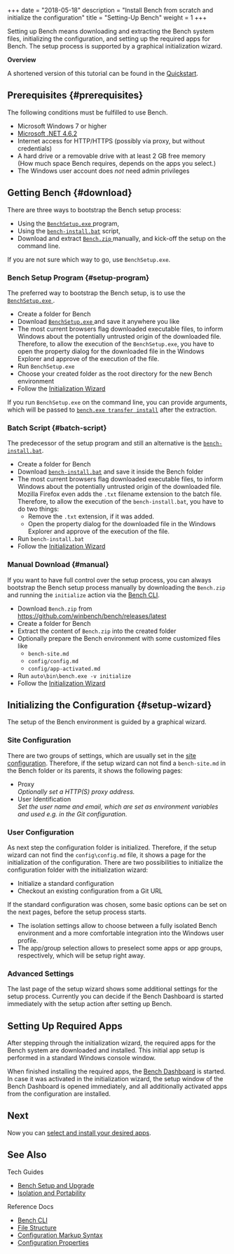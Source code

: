 +++
date = "2018-05-18"
description = "Install Bench from scratch and initialize the configuration"
title = "Setting-Up Bench"
weight = 1
+++

[bench-install]: https://github.com/winbench/bench/raw/master/res/bench-install.bat
[bench-cli-transfer-install]: /ref/bench-cli/#cmd_bench-transfer-install
[config]: /ref/config
[select-apps]: /tutorial/apps
[Bench CLI]: /ref/bench-cli
[.NET462]: https://www.microsoft.com/download/details.aspx?id=53344

Setting up Bench means downloading and extracting the Bench system files,
initializing the configuration, and setting up the required apps for Bench.
The setup process is supported by a graphical initialization wizard.
<!--more-->

**Overview**

<!-- #data-list /*/* -->

A shortened version of this tutorial can be found in the
[Quickstart](/start/install).

## Prerequisites {#prerequisites}
The following conditions must be fulfilled to use Bench.

* Microsoft Windows 7 or higher
* [Microsoft .NET 4.6.2][.NET462]
* Internet access for HTTP/HTTPS (possibly via proxy, but without credentials)
* A hard drive or a removable drive with at least 2 GB free memory  
  (How much space Bench requires, depends on the apps you select.)
* The Windows user account does _not_ need admin privileges

## Getting Bench {#download}
There are three ways to bootstrap the Bench setup process:

* Using the
  <a class="setup-download-link"
     href="https://github.com/winbench/bench/releases/latest">
    `BenchSetup.exe`
  </a>
  program,
* Using the [`bench-install.bat`][bench-install] script,
* Download and extract
  <a class="archive-download-link"
     href="https://github.com/winbench/bench/releases/latest">
    `Bench.zip`
  </a>
  manually, and kick-off the setup on the command line.

If you are not sure which way to go, use `BenchSetup.exe`.

### Bench Setup Program {#setup-program}
The preferred way to bootstrap the Bench setup, is to use the
<a class="setup-download-link"
   href="https://github.com/winbench/bench/releases/latest">
  `BenchSetup.exe`
</a>.

* Create a folder for Bench
* Download
  <a class="setup-download-link"
     href="https://github.com/winbench/bench/releases/latest">
    `BenchSetup.exe`
  </a>
  and save it anywhere you like
* The most current browsers flag downloaded executable files,
  to inform Windows about the potentially untrusted origin of the downloaded file.
  Therefore, to allow the execution of the `BenchSetup.exe`,
  you have to open the property dialog for the downloaded file
  in the Windows Explorer and approve of the execution of the file.
* Run `BenchSetup.exe`
* Choose your created folder as the root directory for the new Bench environment
* Follow the [Initialization Wizard](#setup-wizard)

If you run `BenchSetup.exe` on the command line, you can provide arguments,
which will be passed to [`bench.exe transfer install`][bench-cli-transfer-install]
after the extraction.

### Batch Script {#batch-script}
The predecessor of the setup program and still an alternative is the
[`bench-install.bat`][bench-install].

* Create a folder for Bench
* Download [`bench-install.bat`][bench-install]
  and save it inside the Bench folder
* The most current browsers flag downloaded executable files,
  to inform Windows about the potentially untrusted origin of the downloaded file.
  Mozilla Firefox even adds the `.txt` filename extension to the batch file.
  Therefore, to allow the execution of the `bench-install.bat`,
  you have to do two things:
    + Remove the `.txt` extension, if it was added.
    + Open the property dialog for the downloaded file in the Windows Explorer
      and approve of the execution of the file.
* Run `bench-install.bat`
* Follow the [Initialization Wizard](#setup-wizard)

### Manual Download {#manual}
If you want to have full control over the setup process, you can always
bootstrap the Bench setup process manually by downloading the `Bench.zip`
and running the `initialize` action via the [Bench CLI][].

* Download `Bench.zip` from
  <https://github.com/winbench/bench/releases/latest>
* Create a folder for Bench
* Extract the content of `Bench.zip` into the created folder
* Optionally prepare the Bench environment with some customized files like
    + `bench-site.md`
    + `config/config.md`
    + `config/app-activated.md`
* Run `auto\bin\bench.exe -v initialize`
* Follow the [Initialization Wizard](#setup-wizard)

## Initializing the Configuration {#setup-wizard}
The setup of the Bench environment is guided by a graphical wizard.

### Site Configuration
There are two groups of settings, which are usually set in the
[site configuration][config].
Therefore, if the setup wizard can not find a `bench-site.md`
in the Bench folder or its parents, it shows the following pages:

* Proxy  
  _Optionally set a HTTP(S) proxy address._
* User Identification  
  _Set the user name and email, which are set as environment variables
  and used e.g. in the Git configuration._

### User Configuration
As next step the configuration folder is initialized.
Therefore, if the setup wizard can not find the `config\config.md` file,
it shows a page for the initialization of the configuration.
There are two possibilities to initialize the configuration folder
with the initialization wizard:

* Initialize a standard configuration
* Checkout an existing configuration from a Git URL

If the standard configuration was chosen, some basic options can be set
on the next pages, before the setup process starts.

* The isolation settings allow to choose between a fully isolated
  Bench environment and a more comfortable integration into
  the Windows user profile.
* The app/group selection allows to preselect some apps or app groups,
  respectively, which will be setup right away.

### Advanced Settings
The last page of the setup wizard shows some additional settings
for the setup process.
Currently you can decide if the Bench Dashboard is started immediately
with the setup action after setting up Bench.

## Setting Up Required Apps
After stepping through the initialization wizard, the required apps for
the Bench system are downloaded and installed.
This initial app setup is performed in a standard Windows console window.

When finished installing the required apps, the [Bench Dashboard](/ref/dashboard)
is started.
In case it was activated in the initialization wizard, the setup window of the
Bench Dashboard is opened immediately, and all additionally activated apps
from the configuration are installed.

<script type="application/javascript">GetLatestReleaseInfo();</script>

## Next
Now you can [select and install your desired apps][select-apps].

## See Also

Tech Guides

* [Bench Setup and Upgrade](/guide/setup)
* [Isolation and Portability](/guide/isolation)

Reference Docs

* [Bench CLI](/ref/bench-cli)
* [File Structure](/ref/file-structure)
* [Configuration Markup Syntax](/ref/markup-syntax)
* [Configuration Properties](/ref/config)
